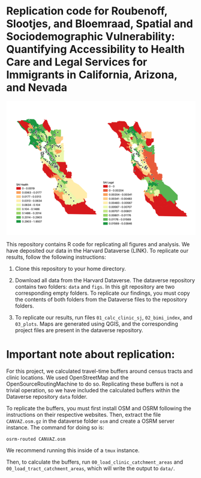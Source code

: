 # Replication code for Roubenoff, Slootjes, and Bloemraad, Spatial and Sociodemographic Vulnerability: Quantifying Accessibility to Health Care and Legal Services for Immigrants in California, Arizona, and Nevada

![Bay Area Fig](Bay_area.png)

This repository contains R code for replicating all figures and analysis.
We have deposited our data in the Harvard Dataverse (LINK). 
To replicate our results, follow the following instructions:

1) Clone this repository to your home directory.

2) Download all data from the Harvard Dataverse. The dataverse repository
contains two folders: `data` and `figs`. In this git repository
are two corresponding empty folders. To replicate our findings, 
you must copy the contents of both folders from the 
Dataverse files to the repository folders. 

3) To replicate our results, run files `01_calc_clinic_sj`, `02_bimi_index`, and `03_plots`.
Maps are generated using QGIS, and the corresponding project files are present in the 
dataverse repository.

# Important note about replication:

For this project, we calculated travel-time buffers around census tracts
and clinic locations. We used OpenStreetMap and the OpenSourceRoutingMachine
to do so. Replicating these buffers is not a trivial operation, so we 
have included the calculated buffers within the Dataverse repository `data` folder.

To replicate the buffers, you must first install OSM and OSRM following
the instructions on their respective websites. Then, extract the file `CANVAZ.osm.gz` 
in the dataverse folder `osm` and create a OSRM server instance.
The command for doing so is:

```
osrm-routed CANVAZ.osm
```

We recommend running this inside of a `tmux` instance.

Then, to calculate the buffers, run `00_load_clinic_catchment_areas` and `00_load_tract_catchment_areas`,
which will write the output to `data/`.
